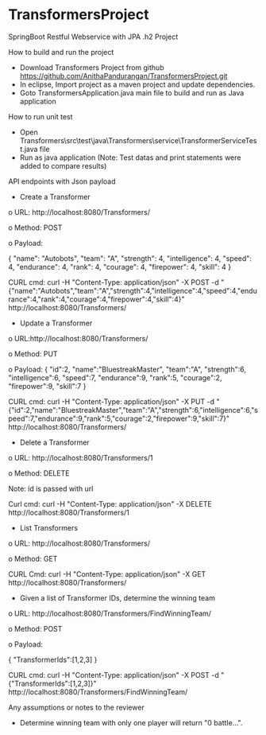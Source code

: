 # TransformersProject
SpringBoot Restful Webservice with JPA .h2 Project

How to build and run the project
- Download Transformers Project from github https://github.com/AnithaPandurangan/TransformersProject.git
- In eclipse, Import project as a maven project and update dependencies.
- Goto TransformersApplication.java main file to build and run as Java application

How to run unit test
- Open Transformers\src\test\java\Transformers\service\TransformerServiceTest.java file
- Run as java application (Note: Test datas and print statements were added to compare results)

API endpoints with Json payload
* Create a Transformer

o URL:  http://localhost:8080/Transformers/

o Method: POST

o Payload: 

{
  "name": "Autobots",
  "team": "A",
  "strength": 4,
  "intelligence": 4,
  "speed": 4,
  "endurance": 4,
  "rank": 4,
  "courage": 4,
  "firepower": 4,
  "skill": 4
}
	
CURL cmd:
		curl -H "Content-Type: application/json" -X POST -d "{\"name\":\"Autobots\",\"team\":\"A\",\"strength\":4,\"intelligence\":4,\"speed\":4,\"endurance\":4,\"rank\":4,\"courage\":4,\"firepower\":4,\"skill\":4}" http://localhost:8080/Transformers/

* Update a Transformer

o URL:http://localhost:8080/Transformers/

o Method: PUT

o Payload:
{
"id":2,
"name":"BluestreakMaster",
"team":"A",
"strength":6,
"intelligence":6,
"speed":7,
"endurance":9,
"rank":5,
"courage":2,
"firepower":9,
"skill":7
}

CURL cmd:
	curl -H "Content-Type: application/json" -X PUT -d "{\"id\":2,\"name\":\"BluestreakMaster\",\"team\":\"A\",\"strength\":6,\"intelligence\":6,\"speed\":7,\"endurance\":9,\"rank\":5,\"courage\":2,\"firepower\":9,\"skill\":7}" http://localhost:8080/Transformers/

* Delete a Transformer

o URL: http://localhost:8080/Transformers/1

o Method: DELETE


Note: id is passed with url

Curl cmd:
	curl -H "Content-Type: application/json" -X DELETE  http://localhost:8080/Transformers/1

* List Transformers

o URL: http://localhost:8080/Transformers/

o Method: GET

CURL Cmd:
	curl -H "Content-Type: application/json" -X GET http://localhost:8080/Transformers/

* Given a list of Transformer IDs, determine the winning team

o URL: http://localhost:8080/Transformers/FindWinningTeam/

o Method: POST

o Payload:

{
  "TransformerIds":[1,2,3]
}

CURL cmd:
	curl -H "Content-Type: application/json" -X POST -d "{\"TransformerIds\":[1,2,3]}" http://localhost:8080/Transformers/FindWinningTeam/


Any assumptions or notes to the reviewer 

- Determine winning team with only one player 
	will return "0 battle...".
